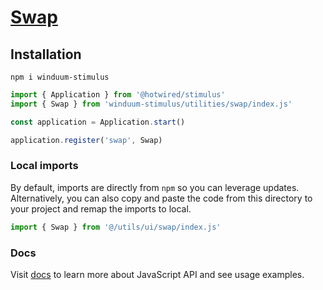 # [Swap](https://winduum.dev/docs/utilities/swap.html)

## Installation
```shell
npm i winduum-stimulus
```

```js
import { Application } from '@hotwired/stimulus'
import { Swap } from 'winduum-stimulus/utilities/swap/index.js'

const application = Application.start()

application.register('swap', Swap)
```

### Local imports
By default, imports are directly from `npm` so you can leverage updates.
Alternatively, you can also copy and paste the code from this directory to your project and remap the imports to local.

```js
import { Swap } from '@/utils/ui/swap/index.js'
```

### Docs
Visit [docs](https://winduum.dev/docs/utilities/swap.html) to learn more about JavaScript API and see usage examples.
